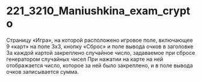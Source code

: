 # 221_3210_Maniushkina_exam_crypto
Страницу «Игра», на которой расположено игровое поле, включающее 9 «карт» на поле 3x3, кнопку «Сброс» и поле вывода очков в заголовке
За каждой картой закреплено случайное число, задаваемое при сбросе генератором случайных чисел
При нажатии на карте на ней отображается число, которое за ней было закреплено, и в поле вывода очков записывается сумма.

